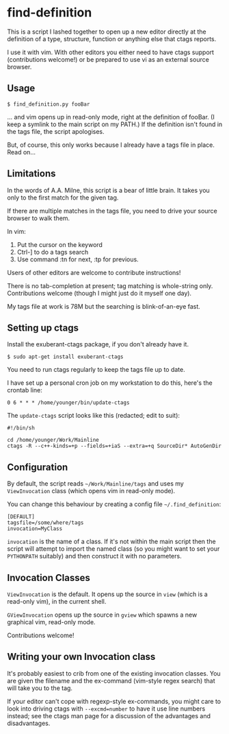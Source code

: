 find-definition
===============

This is a script I lashed together to open up a new editor directly
at the definition of a type, structure, function or anything else that
ctags reports.

I use it with vim.  With other editors you either need to have ctags
support (contributions welcome!) or be prepared to use vi as an external
source browser.


Usage
-----

`$ find_definition.py fooBar`

... and vim opens up in read-only mode, right at the definition of fooBar.
(I keep a symlink to the main script on my PATH.)
If the definition isn't found in the tags file, the script apologises.

But, of course, this only works because I already have a tags file in
place. Read on...


Limitations
-----------

In the words of A.A. Milne, this script is a bear of little brain.
It takes you only to the first match for the given tag.

If there are multiple matches in the tags file, you need to drive
your source browser to walk them.

In vim:

1. Put the cursor on the keyword
2. Ctrl-] to do a tags search
3. Use command :tn for next, :tp for previous.

Users of other editors are welcome to contribute instructions!

There is no tab-completion at present; tag matching is whole-string only.
Contributions welcome (though I might just do it myself one day).

My tags file at work is 78M but the searching is blink-of-an-eye fast.


Setting up ctags
----------------

Install the exuberant-ctags package, if you don't already have it.

`$ sudo apt-get install exuberant-ctags`

You need to run ctags regularly to keep the tags file up to date.

I have set up a personal cron job on my workstation to do this, here's the crontab line:

    0 6 * * * /home/younger/bin/update-ctags

The `update-ctags` script looks like this (redacted; edit to suit):

    #!/bin/sh
	
    cd /home/younger/Work/Mainline
    ctags -R --c++-kinds=+p --fields=+iaS --extra=+q SourceDir* AutoGenDir


Configuration
-------------

By default, the script reads `~/Work/Mainline/tags` and uses my `ViewInvocation` class (which opens vim in read-only mode).

You can change this behaviour by creating a config file `~/.find_definition`:

    [DEFAULT]
    tagsfile=/some/where/tags
    invocation=MyClass

`invocation` is the name of a class.
If it's not within the main script then the script will attempt to import
the named class (so you might want to set your `PYTHONPATH` suitably)
and then construct it with no parameters.


Invocation Classes
------------------

`ViewInvocation` is the default. It opens up the source in `view` (which is a read-only vim), in the current shell.

`GViewInvocation` opens up the source in `gview` which spawns a new graphical vim, read-only mode.

Contributions welcome!


Writing your own Invocation class
---------------------------------

It's probably easiest to crib from one of the existing invocation classes.
You are given the filename and the ex-command (vim-style regex search)
that will take you to the tag.

If your editor can't cope with regexp-style ex-commands, you might care to look
into driving ctags with `--excmd=number` to have it use line numbers
instead; see the ctags man page for a discussion of the advantages and
disadvantages.


